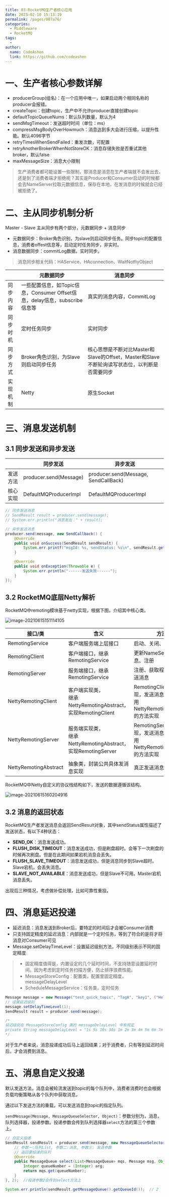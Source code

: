 ```yaml
---
title: 03-RocketMQ生产者核心应用
date: 2023-02-10 15:13:19
permalink: /pages/087a76/
categories:
  - Middleware
  - RocketMQ
tags:
  - 
author: 
  name: CodeAshen
  link: https://github.com/codeashen
---
```

# 一、生产者核心参数详解

- producerGroup(组名)：在一个应用中唯一，如果启动两个相同名称的producer会报错。
- createTopic：创建topic，生产中不允许producer直接创建topic
- defaultTopicQueueNums：默认队列数量，默认为4
- sendMsgTimeout：发送超时时间（单位：ms）
- compressMsgBodyOverHowmuch：消息达到多大会进行压缩，以提升性能。默认4096字节
- retryTimesWhenSendFailed：重发次数，可配置
- retryAnotherBrokerWhenNotStoreOK：消息存储失败是否重试其他broker，默认false
- maxMessageSize：消息大小限制

> 生产消费者都可能设置一些限制，那消息是消息在生产者端就不会发出去，还是到了消费者端才拒绝呢？其实是Producer和Consumer启动的时候都会去NameServer拉取元数据信息，保存在本地，在发消息的时候就会已经被拒绝了。

# 二、主从同步机制分析

Master - Slave 主从同步有两个部分，元数据同步 + 消息同步

* 元数据同步：Broker角色识别，为slave则启动同步任务。同步topic的配置信息，消费者offest信息等，启动定时任务同步，非实时。
* 消息数据同步：commitLog数据，实时同步。

> 消息同步相关代码：HAService、HAconnection、WaitNotfiyObject

|          | 元数据同步                                                   | 消息同步                                                     |
| -------- | ------------------------------------------------------------ | ------------------------------------------------------------ |
| 同步内容 | 一些配置信息，如Topic信息，Consumer Offset信息，delay信息，subscribe信息等 | 真实的消息内容，CommitLog                                    |
| 同步时机 | 定时任务同步                                                 | 实时同步                                                     |
| 同步方式 | Broker角色识别，为Slave则启动同步任务                        | 核心思想是不断对比Master和Slave的Offset，Master和Slave不断轮询读写状态位，以判断是否需要同步 |
| 实现机制 | Netty                                                        | 原生Socket                                                   |

# 三、消息发送机制

## 3.1 同步发送和异步发送

|          | 同步发送               | 异步发送                             |
| -------- | ---------------------- | ------------------------------------ |
| 发送方法 | producer.send(Message) | producer.send(Message, SendCallBack) |
| 核心实现 | DefaultMQProducerImpl  | DefaultMQProducerImpl                |

```java
// 同步发送消息
// SendResult result = producer.send(message);
// System.err.println("消息发出：" + result);

// 异步发送消息
producer.send(message, new SendCallback() {
    @Override
    public void onSuccess(SendResult sendResult) {
        System.err.printf("msgId: %s, sendStatus: %s\n", sendResult.getMsgId(), sendResult.getSendStatus());
    }

    @Override
    public void onException(Throwable e) {
        System.err.println("------发送失败------");
    }
});
```

## 3.2 RocketMQ底层Netty解析

RocketMQ中remoting模块基于netty实现，根据下图，介绍其中核心类。

![image-20210615151114105](https://z3.ax1x.com/2021/06/15/2b8Z26.png)

| 接口/类               | 含义                                                         | 方法                                                         |
| --------------------- | ------------------------------------------------------------ | ------------------------------------------------------------ |
| RemotingService       | 客户端服务端上层接口                                         | 启动、关闭、回调                                             |
| RemotingClient        | 客户端接口，继承RemotingService                              | 更新NameServ、发送消息、注册                                 |
| RemotingServer        | 服务端接口，继承RemotingService                              | 注册、获取程序Pair、发送消息                                 |
| NettyRemotingClient   | 客户端实现类，<br/>继承NettyRemotingAbstract，<br/>实现RemotingClient | RemotingClient方法实现，发送消息方法直接调用NettyRemotingAbstract的方法实现 |
| NettyRemotingServer   | 服务端实现类，<br/>继承NettyRemotingAbstract，<br/>实现RemotingServer | RemotingServer方法实现，发送消息方法直接调用NettyRemotingAbstract的方法实现 |
| NettyRemotingAbstract | 抽象类，封装公共具体发消息实现                               | 真正发送消息方法                                             |

RocketMQ中Netty自定义的协议栈结构如下，发送的数据遵循该结构。

![image-20210615160204916](https://z3.ax1x.com/2021/06/15/2bBhPU.png)

## 3.2 消息的返回状态

RocketMQ生产者发送消息会返回SendResult对象，其中sendStatus属性描述了发送状态，有以下4种状态：

* **SEND_OK**：消息发送成功。
* **FLUSH_DISK_TIMEOUT**：消息发送成功，但是刷盘超时。会等下一次刷盘的时候再次刷盘。但是在此期间如果宕机消息会丢失。
* **FLUSH_SLAVE_TIMEOUT**：消息发送成功，但是消息同步到Slave超时。Slave宕机，会丢失消息。
* **SLAVE_NOT_AVAILABLE**：消息发送成功，但是Slave不可用。Master宕机消息丢失。

出现后三种情况，考虑做补偿处理，比如可靠性重投。

# 四、消息延迟投递

- 延迟消息：消息发送到Broker后，要特定的时间后才会被Consumer消费
- 只支持固定精度的延迟消息：内部就是一个定时任务，等到了符合的是将才将消息对Consumer可见
- Message.setDelayTimeLevel：设置延迟级别方法，不同级别表示不同的固定精度

> - 固定精度值得是，内置设定的几个延时时间，不支持随意设置延时时间。因为考虑到定时任务扫描方便，防止排序浪费性能。
> - MessageStoreConfig：配置类，配置里固定精度，messageDelayLevel
> - ScheduleMessageService：任务类，定时任务

```java
Message message = new Message("test_quick_topic", "TagA", "key1", ("Hello RocketMQ " + i).getBytes());
// 设置延迟级别
message.setDelayTimeLevel(1);
SendResult result = producer.send(message);

/*
延迟级别在 MessageStoreConfig 类的 messageDelayLevel 中有规定
private String messageDelayLevel = "1s 5s 10s 30s 1m 2m 3m 4m 5m 6m 7m 8m 9m 10m 20m 30m 1h 2h";
*/
```

对于生产者来说，消息投递成功后马上返回结果；对于消费者，只有等到延迟时间后，才会消费到消息。

# 五、消息自定义投递

默认发送方法，消息会被轮流发送到topic的每个队列中，消费者消费时也会根据负载均衡策略从各个队列中获取消息。

通过以下发送方法的重载，可以发送消息到topic的指定队列。

`sendMessage(Message, MessageQueueSelector, Object)`：参数分别为，消息，队列选择器，投递参数。投递参数会传到队列选择器`select`方法的第三个参数上。

```java
// 自定义投递
SendResult sendResult = producer.send(message, new MessageQueueSelector() {
    // 参数一:队列List, 参数二:消息, 参数三: 发送参数
    // 返回要投递的队列
    @Override
    public MessageQueue select(List<MessageQueue> mqs, Message msg, Object arg) {
        Integer queueNumber = (Integer) arg;
        return mqs.get(queueNumber);
    }
}, 2);  //投递参数2会传到select方法上

System.err.println(sendResult.getMessageQueue().getQueueId());  // 2
```



